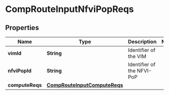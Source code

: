 
# CompRouteInputNfviPopReqs

## Properties
Name | Type | Description | Notes
------------ | ------------- | ------------- | -------------
**vimId** | **String** | Identifier of the VIM | 
**nfviPopId** | **String** | Identifier of the NFVI-PoP | 
**computeReqs** | [**CompRouteInputComputeReqs**](CompRouteInputComputeReqs.md) |  | 



